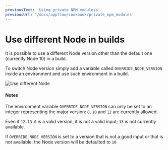 ```yaml
---
previousText: 'Using private NPM moduless'
previousUrl: '/docs/appflow/cookbook/private_npm_modules'
---
```


# Use different Node in builds

It is possible to use a different Node version other than the default one (currently Node 10) in a build.


To switch Node version simply add a variable called `OVERRIDE_NODE_VERSION` inside an environment and use such environment in a build.

![Use different Node](/docs/assets/img/appflow/cookbook/switch-node-version.png)

#### Notes

The environment variable `OVERRIDE_NODE_VERSION` can only be set to an integer representing the major version: `8`, `10` and `12` are currently allowed.

Even if `12.13.0` is a valid version, it is not a valid input; `13` is not currently available.

If `OVERRIDE_NODE_VERSION` is set to a version that is not a good input or that is not available, the Node version will be defaulted to `10`